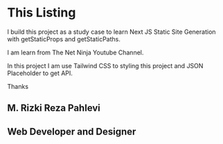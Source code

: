 # This Listing

I build this project as a study case to learn Next JS Static Site Generation with
getStaticProps and getStaticPaths.

I am learn from The Net Ninja Youtube Channel.

In this project I am use Tailwind CSS to styling this project and JSON Placeholder
to get API.

Thanks

## M. Rizki Reza Pahlevi
## Web Developer and Designer
